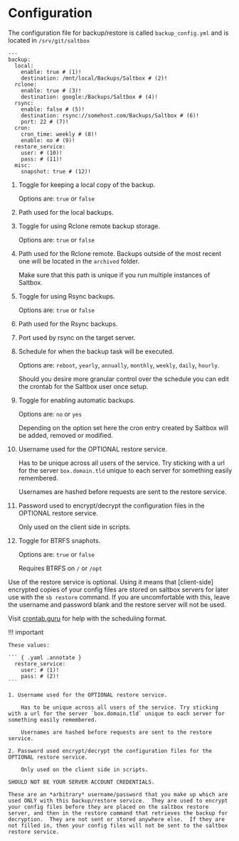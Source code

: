 # Configuration

The configuration file for backup/restore is called `backup_config.yml` and is located in `/srv/git/saltbox`

``` { .yaml .annotate }
---
backup:
  local:
    enable: true # (1)!
    destination: /mnt/local/Backups/Saltbox # (2)!
  rclone:
    enable: true # (3)!
    destination: google:/Backups/Saltbox # (4)!
  rsync:
    enable: false # (5)!
    destination: rsync://somehost.com/Backups/Saltbox # (6)!
    port: 22 # (7)!
  cron:
    cron_time: weekly # (8)!
    enable: no # (9)!
  restore_service:
    user: # (10)!
    pass: # (11)!
  misc:
    snapshot: true # (12)!
```

1. Toggle for keeping a local copy of the backup.

    Options are: `true` or `false`

2. Path used for the local backups.

3. Toggle for using Rclone remote backup storage.

    Options are: `true` or `false`

4. Path used for the Rclone remote. Backups outside of the most recent one will be located in the `archived` folder.
    
    Make sure that this path is unique if you run multiple instances of Saltbox.

5. Toggle for using Rsync backups.

    Options are: `true` or `false`

6. Path used for the Rsync backups.

7. Port used by rsync on the target server.

8. Schedule for when the backup task will be executed.

    Options are: `reboot`, `yearly`, `annually`, `monthly`, `weekly`, `daily`, `hourly`.

    Should you desire more granular control over the schedule you can edit the crontab for the Saltbox user once setup.

9. Toggle for enabling automatic backups.

    Options are: `no` or `yes`

    Depending on the option set here the cron entry created by Saltbox will be added, removed or modified.

10. Username used for the OPTIONAL restore service.

    Has to be unique across all users of the service. Try sticking with a url for the server `box.domain.tld` unique to each server for something easily remembered.

    Usernames are hashed before requests are sent to the restore service.

11. Password used to encrypt/decrypt the configuration files in the OPTIONAL restore service. 

    Only used on the client side in scripts.

12. Toggle for BTRFS snaphots.

    Options are: `true` or `false`

    Requires BTRFS on `/` or `/opt`

Use of the restore service is optional.  Using it means that [client-side] encrypted copies of your config files are stored on saltbox servers for later use with the `sb restore` command.  If you are uncomfortable with this, leave the username and password blank and the restore server will not be used.

Visit [crontab.guru](https://crontab.guru/) for help with the scheduling format.

!!! important

    These values:

    ``` { .yaml .annotate }
      restore_service:
        user: # (1)!
        pass: # (2)!
    ```

    1. Username used for the OPTIONAL restore service.

        Has to be unique across all users of the service. Try sticking with a url for the server `box.domain.tld` unique to each server for something easily remembered.

        Usernames are hashed before requests are sent to the restore service.

    2. Password used encrypt/decrypt the configuration files for the OPTIONAL restore service. 

        Only used on the client side in scripts.

    SHOULD NOT BE YOUR SERVER ACCOUNT CREDENTIALS.

    These are an *arbitrary* username/password that you make up which are used ONLY with this backup/restore service.  They are used to encrypt your config files before they are placed on the saltbox restore server, and then in the restore command that retrieves the backup for decryption.  They are not sent or stored anywhere else.  If they are not filled in, then your config files will not be sent to the saltbox restore service.
